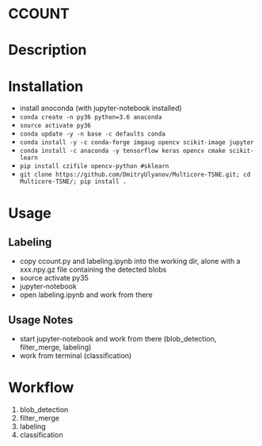 # CCOUNT

# Description

# Installation
- install anoconda (with jupyter-notebook installed)
- `conda create -n py36 python=3.6 anaconda`
- `source activate py36`
- `conda update -y -n base -c defaults conda`
- `conda install -y -c conda-forge imgaug opencv scikit-image jupyter `
- `conda install -c anaconda -y tensorflow keras opencv cmake scikit-learn`
- `pip install czifile opencv-python #sklearn`
- `git clone https://github.com/DmitryUlyanov/Multicore-TSNE.git; cd Multicore-TSNE/; pip install .`


# Usage
## Labeling
- copy ccount.py and labeling.ipynb into the working dir, alone with a xxx.npy.gz file containing the detected blobs
- source activate py35
- jupyter-notebook
- open labeling.ipynb and work from there


## Usage Notes
- start jupyter-notebook and work from there (blob_detection, filter_merge, labeling)
- work from terminal (classification)

# Workflow
1. blob_detection
2. filter_merge
3. labeling
4. classification
